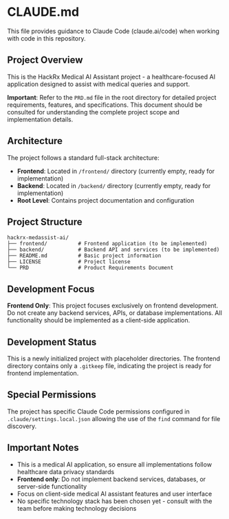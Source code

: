 # CLAUDE.md

This file provides guidance to Claude Code (claude.ai/code) when working with code in this repository.

## Project Overview

This is the HackRx Medical AI Assistant project - a healthcare-focused AI application designed to assist with medical queries and support.

**Important**: Refer to the `PRD.md` file in the root directory for detailed project requirements, features, and specifications. This document should be consulted for understanding the complete project scope and implementation details.

## Architecture

The project follows a standard full-stack architecture:

- **Frontend**: Located in `/frontend/` directory (currently empty, ready for implementation)
- **Backend**: Located in `/backend/` directory (currently empty, ready for implementation)
- **Root Level**: Contains project documentation and configuration

## Project Structure

```
hackrx-medassist-ai/
├── frontend/          # Frontend application (to be implemented)
├── backend/           # Backend API and services (to be implemented)
├── README.md          # Basic project information
├── LICENSE            # Project license
└── PRD                # Product Requirements Document
```

## Development Focus

**Frontend Only**: This project focuses exclusively on frontend development. Do not create any backend services, APIs, or database implementations. All functionality should be implemented as a client-side application.

## Development Status

This is a newly initialized project with placeholder directories. The frontend directory contains only a `.gitkeep` file, indicating the project is ready for frontend implementation.

## Special Permissions

The project has specific Claude Code permissions configured in `.claude/settings.local.json` allowing the use of the `find` command for file discovery.

## Important Notes

- This is a medical AI application, so ensure all implementations follow healthcare data privacy standards
- **Frontend only**: Do not implement backend services, databases, or server-side functionality
- Focus on client-side medical AI assistant features and user interface
- No specific technology stack has been chosen yet - consult with the team before making technology decisions